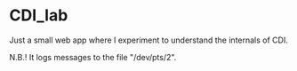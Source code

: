 CDI_lab
=======

Just a small web app where I experiment to understand the internals of CDI.

N.B.! It logs messages to the file "/dev/pts/2".

